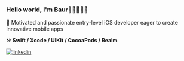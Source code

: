 ### Hello world, I'm Baur👋🏽👨🏽‍💻

📲 Motivated and passionate entry-level iOS developer eager to create innovative mobile apps 

⚒ **Swift / Xcode / UIKit / CocoaPods / Realm**

<a href="https://linkedin.com/in/baurrm" target="_blank">
<img src=https://img.shields.io/badge/linkedin-%231E77B5.svg?&style=for-the-badge&logo=linkedin&logoColor=white alt=linkedin style="margin-bottom: 5px;" />
</a>  
</div>
